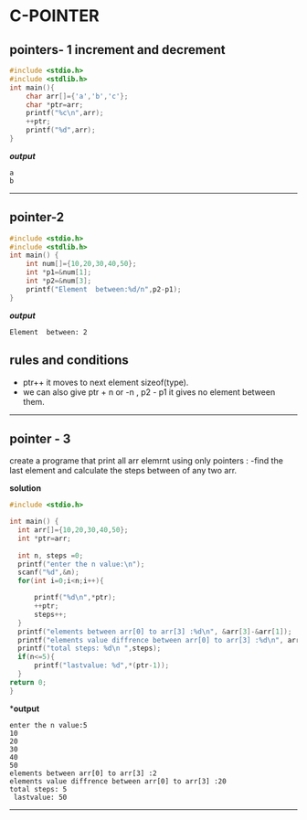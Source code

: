 # C-POINTER
## pointers- 1 increment and decrement

```c
#include <stdio.h>
#include <stdlib.h>
int main(){
    char arr[]={'a','b','c'};
    char *ptr=arr;
    printf("%c\n",arr);
    ++ptr;
    printf("%d",arr);
}
  ```
  ***output***
  ```
  a
  b

  ```
  ---

## pointer-2

```c
#include <stdio.h>
#include <stdlib.h>
int main() {
    int num[]={10,20,30,40,50};
    int *p1=&num[1];
    int *p2=&num[3];
    printf("Element  between:%d/n",p2-p1);
}
```
***output***
```
Element  between: 2

```
## rules and conditions
 -  ptr++ it moves to next element sizeof(type).
 -  we can also give ptr + n or -n , p2 - p1 it gives no  element between them.
  ----

 ## pointer - 3 
 create a programe that print all arr elemrnt using only pointers :
  -find the last element and calculate the steps between of any two arr.

  **solution**
  ```c
  #include <stdio.h>

int main() {
    int arr[]={10,20,30,40,50};
    int *ptr=arr;
    
    int n, steps =0;
    printf("enter the n value:\n");
    scanf("%d",&n);
    for(int i=0;i<n;i++){

        printf("%d\n",*ptr);
        ++ptr;
        steps++;        
    }
    printf("elements between arr[0] to arr[3] :%d\n", &arr[3]-&arr[1]);
    printf("elements value diffrence between arr[0] to arr[3] :%d\n", arr[3]-arr[1]);
    printf("total steps: %d\n ",steps);
    if(n<=5){
        printf("lastvalue: %d",*(ptr-1));
    }
  return 0;
}
```

***output**
```
enter the n value:5
10
20
30
40
50
elements between arr[0] to arr[3] :2
elements value diffrence between arr[0] to arr[3] :20
total steps: 5
 lastvalue: 50
 ```
 ----



